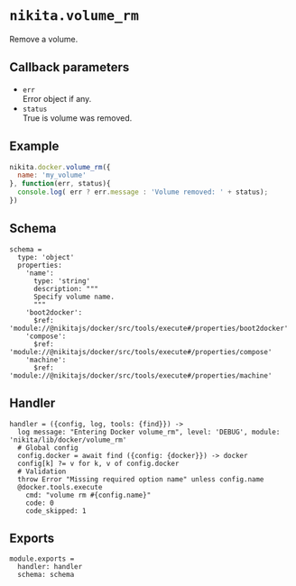 
# `nikita.volume_rm`

Remove a volume.

## Callback parameters

* `err`   
  Error object if any.
* `status`   
  True is volume was removed.

## Example

```javascript
nikita.docker.volume_rm({
  name: 'my_volume'
}, function(err, status){
  console.log( err ? err.message : 'Volume removed: ' + status);
})
```

## Schema

    schema =
      type: 'object'
      properties:
        'name':
          type: 'string'
          description: """
          Specify volume name.
          """
        'boot2docker':
          $ref: 'module://@nikitajs/docker/src/tools/execute#/properties/boot2docker'
        'compose':
          $ref: 'module://@nikitajs/docker/src/tools/execute#/properties/compose'
        'machine':
          $ref: 'module://@nikitajs/docker/src/tools/execute#/properties/machine'

## Handler

    handler = ({config, log, tools: {find}}) ->
      log message: "Entering Docker volume_rm", level: 'DEBUG', module: 'nikita/lib/docker/volume_rm'
      # Global config
      config.docker = await find ({config: {docker}}) -> docker
      config[k] ?= v for k, v of config.docker
      # Validation
      throw Error "Missing required option name" unless config.name
      @docker.tools.execute
        cmd: "volume rm #{config.name}"
        code: 0
        code_skipped: 1

## Exports

    module.exports =
      handler: handler
      schema: schema
